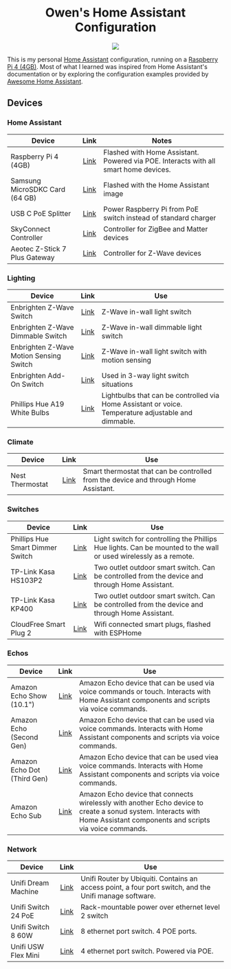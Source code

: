 <div align="center">
<h1>Owen's Home Assistant Configuration</h1>
<a href="https://github.com/Owen-Krueger/HomeAssistantConfiguration/commits/master"><img src="https://img.shields.io/github/last-commit/Owen-Krueger/HomeAssistantConfiguration.svg"/></a>
</div>

This is my personal [Home Assistant](https://www.home-assistant.io/) configuration, running on a [Raspberry Pi 4 (4GB)](https://www.digikey.com/product-detail/en/raspberry-pi/RASPBERRY-PI-4B-4GB/1690-RASPBERRYPI4B-4GB-ND/10258781). Most of what I learned was inspired from Home Assistant's documentation or by exploring the configuration examples provided by [Awesome Home Assistant](https://www.awesome-ha.com/).

## Devices

### Home Assistant
| Device | Link | Notes |
| ---  | :---: | --- |
| Raspberry Pi 4 (4GB) | [Link](https://www.digikey.com/product-detail/en/raspberry-pi/RASPBERRY-PI-4B-4GB/1690-RASPBERRYPI4B-4GB-ND/10258781) | Flashed with Home Assistant. Powered via POE. Interacts with all smart home devices. |
| Samsung MicroSDKC Card (64 GB) | [Link](https://www.amazon.com/gp/product/B06XX29S9Q) | Flashed with the Home Assistant image |
| USB C PoE Splitter | [Link](https://www.amazon.com/gp/product/B07TJ3ZNJ4) | Power Raspberry Pi from PoE switch instead of standard charger |
| SkyConnect Controller | [Link](https://www.home-assistant.io/skyconnect/) | Controller for ZigBee and Matter devices |
| Aeotec Z-Stick 7 Plus Gateway | [Link](https://www.amazon.com/Controller-SmartStart-Raspberry-Compatible-Assistant/dp/B094NW5B68) | Controller for Z-Wave devices |

### Lighting
| Device | Link | Use |
| --- | :---: | --- |
| Enbrighten Z-Wave Switch | [Link](https://www.amazon.com/GE-Enbrighten-SimpleWire-SmartThings-46201/dp/B07RRBT6W5) | Z-Wave in-wall light switch |
| Enbrighten Z-Wave Dimmable Switch | [Link](https://www.amazon.com/GE-Enbrighten-SimpleWire-SmartThings-46203/dp/B07RRD92T8) | Z-Wave in-wall dimmable light switch |
| Enbrighten Z-Wave Motion Sensing Switch | [Link](https://www.amazon.com/GE-Occupancy-Required-SmartThings-26931/dp/B07226MG2T) | Z-Wave in-wall light switch with motion sensing |
| Enbrighten Add-On Switch | [Link](https://www.amazon.com/dp/B07RQ8K25S) | Used in 3-way light switch situations |
| Phillips Hue A19 White Bulbs | [Link](https://www.amazon.com/Philips-Hue-Bluetooth-compatible-Assistant/dp/B07QV9XLTK) | Lightbulbs that can be controlled via Home Assistant or voice. Temperature adjustable and dimmable. |

### Climate
| Device | Link | Use |
| --- | :---: | --- |
| Nest Thermostat | [Link](https://www.nest-thermostat.com/) | Smart thermostat that can be controlled from the device and through Home Assistant.

### Switches
| Device | Link | Use |
| --- | :---: | --- |
| Phillips Hue Smart Dimmer Switch | [Link](https://www.amazon.com/Philips-Dimmer-Switch-Installation-Free-Exclusively/dp/B076MGKTGS) | Light switch for controlling the Phillips Hue lights. Can be mounted to the wall or used wirelessly as a remote. |
| TP-Link Kasa HS103P2 | [Link](https://www.amazon.com/TP-LINK-HS103P2-Required-Google-Assistant/dp/B07B8W2KHZ) | Two outlet outdoor smart switch. Can be controlled from the device and through Home Assistant.
| TP-Link Kasa KP400 | [Link](https://www.amazon.com/Kasa-Smart-Outlet-Outdoor-TP-Link/dp/B07M6RS2LC) | Two outlet outdoor smart switch. Can be controlled from the device and through Home Assistant. |
| CloudFree Smart Plug 2 | [Link](https://cloudfree.shop/product/cloudfree-smart-plug-runs-tasmota/) | Wifi connected smart plugs, flashed with ESPHome |

### Echos
| Device | Link | Use |
| --- | :---: | --- |
| Amazon Echo Show (10.1") | [Link](https://www.amazon.com/All-new-Echo-Show-2nd-Gen/dp/B077SXWSRP) | Amazon Echo device that can be used via voice commands or touch. Interacts with Home Assistant components and scripts via voice commands. |
| Amazon Echo (Second Gen) | [Link](https://www.amazon.com/all-new-amazon-echo-speaker-with-wifi-alexa-dark-charcoal/dp/B06XCM9LJ4) | Amazon Echo device that can be used via voice commands. Interacts with Home Assistant components and scripts via voice commands. |
| Amazon Echo Dot (Third Gen) | [Link](https://www.amazon.com/dp/B07FZ8S74R) | Amazon Echo device that can be used viea voice commands. Interacts with Home Assistant components and scripts via voice commands. |
| Amazon Echo Sub | [Link](https://www.amazon.com/gp/product/B0798KPH5X) | Amazon Echo device that connects wirelessly with another Echo device to create a sonud system. Interacts with Home Assistant components and scripts via voice commands. |

### Network
| Device | Link | Use |
| --- | :---: | --- |
| Unifi Dream Machine | [Link](https://store.ui.com/collections/unifi-network-routing-switching/products/unifi-dream-machine) | Unifi Router by Ubiquiti. Contains an access point, a four port switch, and the Unifi manage software. |
| Unifi Switch 24 PoE | [Link](https://store.ui.com/collections/unifi-network-switching/products/usw-24-poe) | Rack-mountable power over ethernet level 2 switch |
| Unifi Switch 8 60W | [Link](https://store.ui.com/collections/unifi-network-routing-switching/products/unifi-switch-8-60w) | 8 ethernet port switch. 4 POE ports. |
| Unifi USW Flex Mini | [Link](https://store.ui.com/collections/unifi-network-routing-switching/products/usw-flex-mini) | 4 ethernet port switch. Powered via POE. |